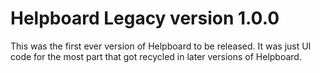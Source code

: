 # Helpboard Legacy version 1.0.0
This was the first ever version of Helpboard to be released. It was just UI code for the most part that got recycled in later versions of Helpboard.
